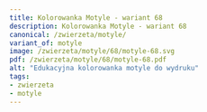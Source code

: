 ```yaml
---
title: Kolorowanka Motyle - wariant 68
description: Kolorowanka Motyle - wariant 68
canonical: /zwierzeta/motyle/
variant_of: motyle
image: /zwierzeta/motyle/68/motyle-68.svg
pdf: /zwierzeta/motyle/68/motyle-68.pdf
alt: "Edukacyjna kolorowanka motyle do wydruku"
tags:
- zwierzeta
- motyle
---
```

